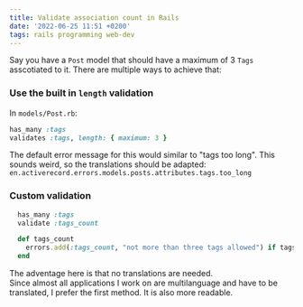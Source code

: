 ```yaml
---
title: Validate association count in Rails
date: '2022-06-25 11:51 +0200'
tags: rails programming web-dev
---
```


Say you have a `Post` model that should have a maximum of 3 `Tags` asscotiated to it.
There are multiple ways to achieve that:

### Use the built in `length` validation

In `models/Post.rb`:

```ruby
has_many :tags
validates :tags, length: { maximum: 3 }
```

The default error message for this would similar to "tags too long". This sounds weird, so the translations should be adapted: `en.activerecord.errors.models.posts.attributes.tags.too_long`

### Custom validation

```ruby
  has_many :tags
  validate :tags_count

  def tags_count
    errors.add(:tags_count, "not more than three tags allowed") if tags.size > 3
  end
```

The adventage here is that no translations are needed.  
Since almost all applications I work on are multilanguage and have to be translated, I prefer the first method. It is also more readable.
